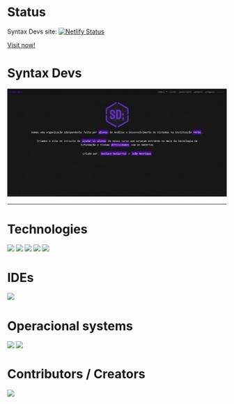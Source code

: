 # Status
Syntax Devs site: [![Netlify Status](https://api.netlify.com/api/v1/badges/b86ba561-d570-4c9d-a72e-f791c67a63b1/deploy-status)](https://app.netlify.com/sites/syntaxdev/deploys)

<a href="https://syntaxdev.netlify.app" target="_blank">Visit now!</a>

# Syntax Devs
<img src="https://github.com/Syntax-Developers/.github/blob/main/Screenshot_1.png?raw=true">

---


# Technologies

<p>
  <img src="https://img.shields.io/badge/Bootstrap-563D7C?style=for-the-badge&logo=bootstrap&logoColor=white">
  <img src="https://img.shields.io/badge/HTML5-E34F26?style=for-the-badge&logo=html5&logoColor=white">
  <img src="https://img.shields.io/badge/CSS3-1572B6?style=for-the-badge&logo=css3&logoColor=white">
  <img src="https://img.shields.io/badge/JavaScript-323330?style=for-the-badge&logo=javascript&logoColor=F7DF1E">
  <img src="https://img.shields.io/badge/PHP-777BB4?style=for-the-badge&logo=php&logoColor=white">
</p>

# IDEs

<p>
  <img src="https://img.shields.io/badge/VSCode-0078D4?style=for-the-badge&logo=visual%20studio%20code&logoColor=white">
</p>

# Operacional systems

<p>
  <img src="https://img.shields.io/badge/Ubuntu-E95420?style=for-the-badge&logo=ubuntu&logoColor=white">
  <img src="https://img.shields.io/badge/Windows-0078D6?style=for-the-badge&logo=windows&logoColor=white">
</p>

# Contributors / Creators

<a src="https://github.com/Gustavo2022003"><img style="width: 80px;" src="https://avatars.githubusercontent.com/u/54781049?v=4"></a>
